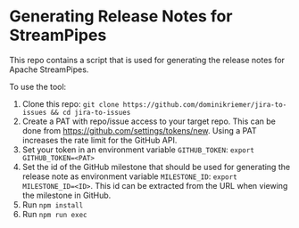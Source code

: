 # Generating Release Notes for StreamPipes

This repo contains a script that is used for generating the release notes for Apache StreamPipes.

To use the tool:

1. Clone this repo: `git clone https://github.com/dominikriemer/jira-to-issues && cd jira-to-issues`
2. Create a PAT with repo/issue access to your target repo. This can be done from https://github.com/settings/tokens/new. Using a PAT increases the rate limit for the GitHub API.
3. Set your token in an environment variable `GITHUB_TOKEN`: `export GITHUB_TOKEN=<PAT>`
4. Set the id of the GitHub milestone that should be used for generating the release note as environment variable `MILESTONE_ID`: `export MILESTONE_ID=<ID>`. This id can be extracted from the URL when viewing the milestone in GitHub.
5. Run `npm install`
6. Run `npm run exec`
